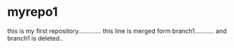 # myrepo1
this is my first repository.............
this line is merged form branch1...........
and branch1 is deleted..
